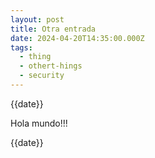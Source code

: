 ```yaml
---
layout: post
title: Otra entrada
date: 2024-04-20T14:35:00.000Z
tags:
  - thing
  - othert-hings
  - security
---
```

{{date}}

Hola mundo!!!



{{date}}
